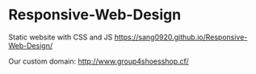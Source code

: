 # Responsive-Web-Design
Static website with CSS and JS
https://sang0920.github.io/Responsive-Web-Design/

Our custom domain: http://www.group4shoesshop.cf/
